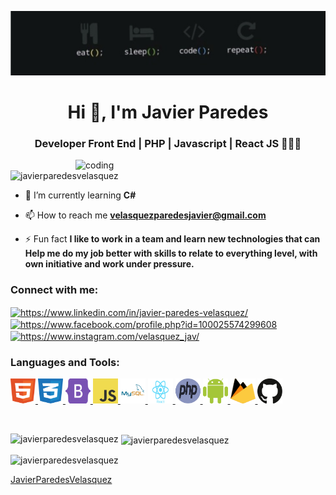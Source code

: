 ![logo](https://github.com/JavierParedesVelasquez/JavierParedesVelasquez/blob/main/resource/images/banner_config.png)
<h1 align="center">Hi 👋, I'm Javier Paredes</h1>
<h3 align="center">Developer Front End | PHP | Javascript | React JS 👨🏻‍💻</h3>

<img align="right" alt="coding" width="400" src="https://camo.githubusercontent.com/cae12fddd9d6982901d82580bdf321d81fb299141098ca1c2d4891870827bf17/68747470733a2f2f6d69726f2e6d656469756d2e636f6d2f6d61782f313336302f302a37513379765349765f7430696f4a2d5a2e676966">

<p align="left"> <img src="https://komarev.com/ghpvc/?username=javierparedesvelasquez&label=Profile%20views&color=0e75b6&style=flat" alt="javierparedesvelasquez" /> </p>

- 🌱 I’m currently learning **C#**

- 📫 How to reach me **velasquezparedesjavier@gmail.com**

- ⚡ Fun fact **I like to work in a team and learn new technologies that can Help me do my job better with skills to relate to everything level, with own initiative and work under pressure.**

<h3 align="left">Connect with me:</h3>
<p align="left">
<a href="https://www.linkedin.com/in/javier-paredes-velasquez/" target="blank"><img align="center" src="https://raw.githubusercontent.com/rahuldkjain/github-profile-readme-generator/master/src/images/icons/Social/linked-in-alt.svg" alt="https://www.linkedin.com/in/javier-paredes-velasquez/" height="30" width="40" /></a>
<a href="https://www.facebook.com/profile.php?id=100025574299608" target="blank"><img align="center" src="https://raw.githubusercontent.com/rahuldkjain/github-profile-readme-generator/master/src/images/icons/Social/facebook.svg" alt="https://www.facebook.com/profile.php?id=100025574299608" height="30" width="40" /></a>
<a href="https://www.instagram.com/velasquez_jav/" target="blank"><img align="center" src="https://raw.githubusercontent.com/rahuldkjain/github-profile-readme-generator/master/src/images/icons/Social/instagram.svg" alt="https://www.instagram.com/velasquez_jav/" height="30" width="40" /></a>
</p>

<h3 align="left">Languages and Tools:</h3>
<p align="left"> 
     <a href="https://www.w3.org/html/" target="_blank" rel="noreferrer">
    <img src="./resource/images/html-5.svg"
      alt="html" width="40" height="40" />
       </a> 
     <a href="https://www.w3schools.com/css/" target="_blank" rel="noreferrer">
    <img src="./resource/images/css-3.svg"
      alt="css" width="40" height="40" />
       </a> 
        <a href="https://getbootstrap.com" target="_blank" rel="noreferrer">
    <img src="./resource/images/bootstrap-5.svg"
      alt="bootstrap" width="40" height="40" />
       </a> 
    <a href="https://developer.mozilla.org/en-US/docs/Web/JavaScript" target="_blank" rel="noreferrer">
    <img src="./resource/images/javascript.svg"
      alt="javascript" width="40" height="40" />
       </a> 
  <a href="https://www.mysql.com/" target="_blank" rel="noreferrer">
    <img src="./resource/images/mysql.svg"
      alt="mysql" width="40" height="40" />
       </a>
  <a href="https://react.dev/" target="_blank" rel="noreferrer">
    <img src="./resource/images/react.svg"
      alt="react" width="40" height="40" />
       </a> 
  <a href="https://www.php.net/" target="_blank" rel="noreferrer">
    <img src="./resource/images/php.svg"
      alt="php" width="40" height="40" />
       </a>
  <a href="https://developer.android.com/" target="_blank" rel="noreferrer">
    <img src="./resource/images/android.svg"
      alt="android" width="40" height="40" />
       </a>
  <a href="https://firebase.google.com/" target="_blank" rel="noreferrer">
    <img src="./resource/images/firebase.svg"
      alt="firebase" width="40" height="40" />
       </a>
   <a href="https://github.com/" target="_blank" rel="noreferrer">
    <img src="./resource/images/github.svg"
      alt="github" width="40" height="40" />
       </a>
   
</p>

<br>


<p><img align="left" src="https://github-readme-stats.vercel.app/api/top-langs?username=javierparedesvelasquez&show_icons=true&locale=en&layout=compact" alt="javierparedesvelasquez" /></p>

<p>&nbsp;<img align="center" src="https://github-readme-stats.vercel.app/api?username=javierparedesvelasquez&show_icons=true&locale=en" alt="javierparedesvelasquez" /></p>

<p><img align="center" src="https://github-readme-streak-stats.herokuapp.com/?user=javierparedesvelasquez&" alt="javierparedesvelasquez" /></p>

[JavierParedesVelasquez](https://github.com/JavierParedesVelasquez)
